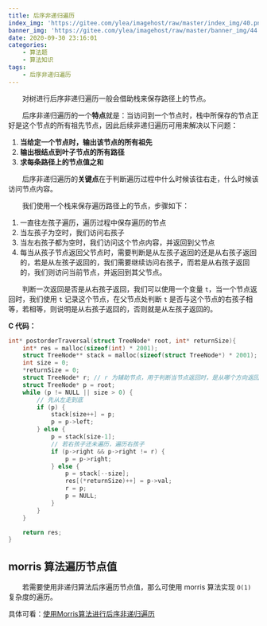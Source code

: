 ```yaml
---
title: 后序非递归遍历
index_img: 'https://gitee.com/ylea/imagehost/raw/master/index_img/40.png'
banner_img: 'https://gitee.com/ylea/imagehost/raw/master/banner_img/44.png'
date: 2020-09-30 23:16:01
categories:
    - 算法题
    - 算法知识
tags:
    - 后序非递归遍历
---
```



&emsp;&emsp;对树进行后序非递归遍历一般会借助栈来保存路径上的节点。



&emsp;&emsp;后序非递归遍历的一个**特点**就是：当访问到一个节点时，栈中所保存的节点正好是这个节点的所有祖先节点，因此后续非递归遍历可用来解决以下问题：

1. **当给定一个节点时，输出该节点的所有祖先**
2. **输出根结点到叶子节点的所有路径**
3. **求每条路径上的节点值之和**



&emsp;&emsp;后序非递归遍历的**关键点**在于判断遍历过程中什么时候该往右走，什么时候该访问节点内容。

&emsp;&emsp;我们使用一个栈来保存遍历路径上的节点，步骤如下：

1. 一直往左孩子遍历，遍历过程中保存遍历的节点
2. 当左孩子为空时，我们访问右孩子
3. 当左右孩子都为空时，我们访问这个节点内容，并返回到父节点
4. 每当从孩子节点返回父节点时，需要判断是从左孩子返回的还是从右孩子返回的，若是从左孩子返回的，我们需要继续访问右孩子，而若是从右孩子返回的，我们则访问当前节点，并返回到其父节点。

&emsp;&emsp;判断一次返回是否是从右孩子返回，我们可以使用一个变量 `t`，当一个节点返回时，我们使用 `t` 记录这个节点，在父节点处判断 `t` 是否与这个节点的右孩子相等，若相等，则说明是从右孩子返回的，否则就是从左孩子返回的。



**C 代码：**

```c
int* postorderTraversal(struct TreeNode* root, int* returnSize){
    int* res = malloc(sizeof(int) * 2001);
    struct TreeNode** stack = malloc(sizeof(struct TreeNode*) * 2001);
    int size = 0;
    *returnSize = 0;
    struct TreeNode* r; // r 为辅助节点，用于判断当节点返回时，是从哪个方向返回到父节点的。
    struct TreeNode* p = root;
    while (p != NULL || size > 0) {
        // 先从左走到底
        if (p) {
            stack[size++] = p;
            p = p->left;
        } else {
            p = stack[size-1];
            // 若右孩子还未遍历，遍历右孩子
            if (p->right && p->right != r) {
                p = p->right;
            } else {
                p = stack[--size];
                res[(*returnSize)++] = p->val;
                r = p;
                p = NULL;
            }
        }
    }

    return res;
}
```



## morris 算法遍历节点值

&emsp;&emsp;若需要使用非递归算法后序遍历节点值，那么可使用 morris 算法实现 `O(1)` 复杂度的遍历。

具体可看：[使用Morris算法进行后序非递归遍历](https://yleave.top/2020/09/30/%E7%AE%97%E6%B3%95%E9%A2%98/%E8%A7%A3%E7%AD%94/LeetCode/145-%E4%BA%8C%E5%8F%89%E6%A0%91%E7%9A%84%E5%90%8E%E5%BA%8F%E9%81%8D%E5%8E%86/#%E8%A7%A3%E6%B3%952%EF%BC%9Amorris-%E7%AE%97%E6%B3%95)